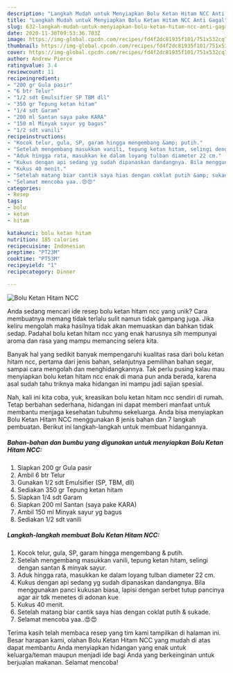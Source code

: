 ```yaml
---
description: "Langkah Mudah untuk Menyiapkan Bolu Ketan Hitam NCC Anti Gagal"
title: "Langkah Mudah untuk Menyiapkan Bolu Ketan Hitam NCC Anti Gagal"
slug: 632-langkah-mudah-untuk-menyiapkan-bolu-ketan-hitam-ncc-anti-gagal
date: 2020-11-30T09:53:36.703Z
image: https://img-global.cpcdn.com/recipes/fd4f2dc81935f101/751x532cq70/bolu-ketan-hitam-ncc-foto-resep-utama.jpg
thumbnail: https://img-global.cpcdn.com/recipes/fd4f2dc81935f101/751x532cq70/bolu-ketan-hitam-ncc-foto-resep-utama.jpg
cover: https://img-global.cpcdn.com/recipes/fd4f2dc81935f101/751x532cq70/bolu-ketan-hitam-ncc-foto-resep-utama.jpg
author: Andrew Pierce
ratingvalue: 3.4
reviewcount: 11
recipeingredient:
- "200 gr Gula pasir"
- "6 btr Telur"
- "1/2 sdt Emulsifier SP TBM dll"
- "350 gr Tepung ketan hitam"
- "1/4 sdt Garam"
- "200 ml Santan saya pake KARA"
- "150 ml Minyak sayur yg bagus"
- "1/2 sdt vanili"
recipeinstructions:
- "Kocok telur, gula, SP, garam hingga mengembang &amp; putih."
- "Setelah mengembang masukkan vanili, tepung ketan hitam, selingi dengan santan &amp; minyak sayur."
- "Aduk hingga rata, masukkan ke dalam loyang tulban diameter 22 cm."
- "Kukus dengan api sedang yg sudah dipanaskan dandangnya. Bila menggunakan panci kukusan biasa, lapisi dengan serbet tutup pancinya agar air tdk menetes di adonan kue"
- "Kukus 40 menit."
- "Setelah matang biar cantik saya hias dengan coklat putih &amp; sukade."
- "Selamat mencoba yaa..😍😍"
categories:
- Resep
tags:
- bolu
- ketan
- hitam

katakunci: bolu ketan hitam 
nutrition: 185 calories
recipecuisine: Indonesian
preptime: "PT23M"
cooktime: "PT53M"
recipeyield: "1"
recipecategory: Dinner

---
```



![Bolu Ketan Hitam NCC](https://img-global.cpcdn.com/recipes/fd4f2dc81935f101/751x532cq70/bolu-ketan-hitam-ncc-foto-resep-utama.jpg)

Anda sedang mencari ide resep bolu ketan hitam ncc yang unik? Cara membuatnya memang tidak terlalu sulit namun tidak gampang juga. Jika keliru mengolah maka hasilnya tidak akan memuaskan dan bahkan tidak sedap. Padahal bolu ketan hitam ncc yang enak harusnya sih mempunyai aroma dan rasa yang mampu memancing selera kita.

Banyak hal yang sedikit banyak mempengaruhi kualitas rasa dari bolu ketan hitam ncc, pertama dari jenis bahan, selanjutnya pemilihan bahan segar, sampai cara mengolah dan menghidangkannya. Tak perlu pusing kalau mau menyiapkan bolu ketan hitam ncc enak di mana pun anda berada, karena asal sudah tahu triknya maka hidangan ini mampu jadi sajian spesial.




Nah, kali ini kita coba, yuk, kreasikan bolu ketan hitam ncc sendiri di rumah. Tetap berbahan sederhana, hidangan ini dapat memberi manfaat untuk membantu menjaga kesehatan tubuhmu sekeluarga. Anda bisa menyiapkan Bolu Ketan Hitam NCC menggunakan 8 jenis bahan dan 7 langkah pembuatan. Berikut ini langkah-langkah untuk membuat hidangannya.

<!--inarticleads1-->

##### Bahan-bahan dan bumbu yang digunakan untuk menyiapkan Bolu Ketan Hitam NCC:

1. Siapkan 200 gr Gula pasir
1. Ambil 6 btr Telur
1. Gunakan 1/2 sdt Emulsifier (SP, TBM, dll)
1. Sediakan 350 gr Tepung ketan hitam
1. Siapkan 1/4 sdt Garam
1. Siapkan 200 ml Santan (saya pake KARA)
1. Ambil 150 ml Minyak sayur yg bagus
1. Sediakan 1/2 sdt vanili




<!--inarticleads2-->

##### Langkah-langkah membuat Bolu Ketan Hitam NCC:

1. Kocok telur, gula, SP, garam hingga mengembang &amp; putih.
1. Setelah mengembang masukkan vanili, tepung ketan hitam, selingi dengan santan &amp; minyak sayur.
1. Aduk hingga rata, masukkan ke dalam loyang tulban diameter 22 cm.
1. Kukus dengan api sedang yg sudah dipanaskan dandangnya. Bila menggunakan panci kukusan biasa, lapisi dengan serbet tutup pancinya agar air tdk menetes di adonan kue
1. Kukus 40 menit.
1. Setelah matang biar cantik saya hias dengan coklat putih &amp; sukade.
1. Selamat mencoba yaa..😍😍




Terima kasih telah membaca resep yang tim kami tampilkan di halaman ini. Besar harapan kami, olahan Bolu Ketan Hitam NCC yang mudah di atas dapat membantu Anda menyiapkan hidangan yang enak untuk keluarga/teman maupun menjadi ide bagi Anda yang berkeinginan untuk berjualan makanan. Selamat mencoba!
